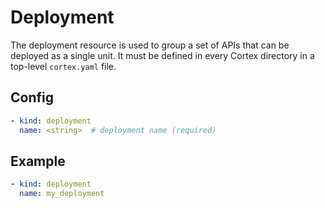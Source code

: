 # Deployment

The deployment resource is used to group a set of APIs that can be deployed as a single unit. It must be defined in every Cortex directory in a top-level `cortex.yaml` file.

## Config

```yaml
- kind: deployment
  name: <string>  # deployment name (required)
```

## Example

```yaml
- kind: deployment
  name: my_deployment
```
